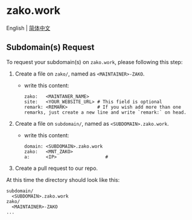 # zako.work

English | [简体中文](./README_zh-CN.md)

## Subdomain(s) Request

To request your subdomain(s) on `zako.work`, please following this step:

1. Create a file on `zako/`, named as `<MAINTAINER>-ZAKO`.
    - write this content:

      ```plaintext
      zako:   <MAINTANER_NAME>
      site:   <YOUR_WEBSITE_URL> # This field is optional
      remark: <REMARK>           # If you wish add more than one remarks, just create a new line and write `remark:` on head.
      ```

2. Create a file on `subdomain/`, named as `<SUBDOMAIN>.zako.work`.
    - write this content:

      ```plaintext
      domain: <SUBDOMAIN>.zako.work
      zako:   <MNT_ZAKO>
      a:      <IP>                  #
      ```

3. Create a pull request to our repo.

At this time the directory should look like this:

```plaintext
subdomain/
  <SUBDOMAIN>.zako.work
zako/
  <MAINTAINER>-ZAKO
...
```

